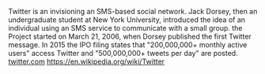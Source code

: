 Twitter is an invisioning an SMS-based social network. Jack Dorsey, then an undergraduate student at New York University, introduced the idea of an individual using an SMS service to communicate with a small group. the Project started on March 21, 2006, when Dorsey published the first Twitter message. In 2015 the IPO filing states that "200,000,000+ monthly active users" access Twitter and "500,000,000+ tweets per day" are posted.
<a href="twitter.com"><u>twitter.com</u></a>
<a href="https://en.wikipedia.org/wiki/Twitter"><u>https://en.wikipedia.org/wiki/Twitter</u></a>